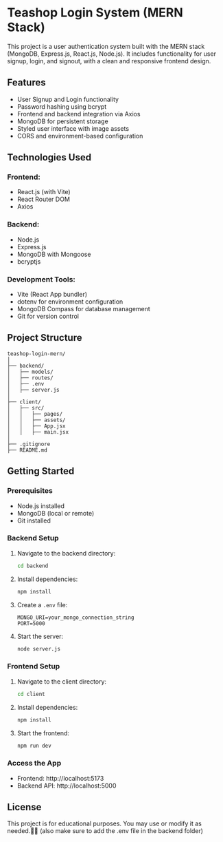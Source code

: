 # Teashop Login System (MERN Stack)

This project is a user authentication system built with the MERN stack (MongoDB, Express.js, React.js, Node.js). It includes functionality for user signup, login, and signout, with a clean and responsive frontend design.

## Features

- User Signup and Login functionality
- Password hashing using bcrypt
- Frontend and backend integration via Axios
- MongoDB for persistent storage
- Styled user interface with image assets
- CORS and environment-based configuration

## Technologies Used

### Frontend:
- React.js (with Vite)
- React Router DOM
- Axios

### Backend:
- Node.js
- Express.js
- MongoDB with Mongoose
- bcryptjs

### Development Tools:
- Vite (React App bundler)
- dotenv for environment configuration
- MongoDB Compass for database management
- Git for version control

## Project Structure

```
teashop-login-mern/
│
├── backend/
│   ├── models/
│   ├── routes/
│   ├── .env
│   ├── server.js
│
├── client/
│   ├── src/
│   │   ├── pages/
│   │   ├── assets/
│   │   ├── App.jsx
│   │   ├── main.jsx
│
├── .gitignore
├── README.md
```

## Getting Started

### Prerequisites

- Node.js installed
- MongoDB (local or remote)
- Git installed

### Backend Setup

1. Navigate to the backend directory:
   ```bash
   cd backend
   ```
2. Install dependencies:
   ```bash
   npm install
   ```
3. Create a `.env` file:
   ```
   MONGO_URI=your_mongo_connection_string
   PORT=5000
   ```
4. Start the server:
   ```bash
   node server.js
   ```

### Frontend Setup

1. Navigate to the client directory:
   ```bash
   cd client
   ```
2. Install dependencies:
   ```bash
   npm install
   ```
3. Start the frontend:
   ```bash
   npm run dev
   ```

### Access the App

- Frontend: http://localhost:5173
- Backend API: http://localhost:5000

## License

This project is for educational purposes. You may use or modify it as needed.🧋💖
(also make sure to add the .env file in the backend folder)
